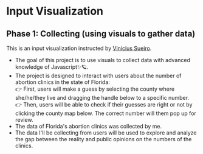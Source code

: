 # Input Visualization
## Phase 1: Collecting (using visuals to gather data)

This is an input visualization instructed by [Vinicius Sueiro](https://vsueiro.com). 

- The goal of this project is to use visuals to collect data with advanced knowledge of Javascript✨🪐.
- The project is designed to interact with users about the number of abortion clinics in the state of Florida:<br>
👉 First, users will make a guess by selecting the county where she/he/they live and dragging the handle below to a specific number.<br>
👉 Then, users will be able to check if their guesses are right or not by clicking the county map below. The correct number will them pop up for review.
- The data of Florida's abortion clinics was collected by me.
- The data I'll be collecting from users will be used to explore and analyze the gap between the reality and public opinions on the numbers of the clinics.



